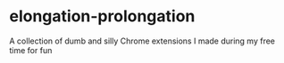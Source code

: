 # elongation-prolongation
A collection of dumb and silly Chrome extensions I made during my free time for fun
